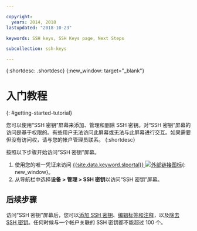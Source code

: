 ```yaml
---

copyright:
  years: 2014, 2018
lastupdated: "2018-10-23"

keywords: SSH keys, SSH Keys page, Next Steps

subcollection: ssh-keys

---
```


{:shortdesc: .shortdesc}
{:new_window: target="_blank"}

# 入门教程
{: #getting-started-tutorial}

您可以使用“SSH 密钥”屏幕来添加、管理和删除 SSH 密钥。对“SSH 密钥”屏幕的访问是基于权限的。有些用户无法访问此屏幕或无法与此屏幕进行交互。如果需要但没有访问权，请与您的帐户管理员联系。
{:shortdesc}

按照以下步骤开始访问“SSH 密钥”屏幕。
1. 使用您的唯一凭证来访问 [{{site.data.keyword.slportal}} ![外部链接图标](../../icons/launch-glyph.svg "外部链接图标")](https://control.softlayer.com/){: new_window}。
2. 从导航栏中选择**设备 > 管理 > SSH 密钥**以访问“SSH 密钥”屏幕。

## 后续步骤

访问“SSH 密钥”屏幕后，您可以[添加 SSH 密钥](/docs/infrastructure/ssh-keys?topic=ssh-keys-adding-an-ssh-key)、[编辑标签和注释](/docs/infrastructure/ssh-keys?topic=ssh-keys-editing-details-for-an-ssh-key)，以及[除去 SSH 密钥](/docs/infrastructure/ssh-keys?topic=ssh-keys-removing-an-ssh-key)。任何时候与一个帐户关联的 SSH 密钥都不能超过 100 个。
